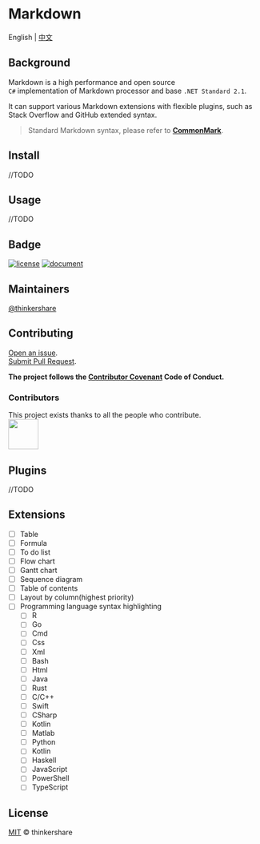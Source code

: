 # Markdown

English | [中文](README.md)
## Background
Markdown is a high performance and open source  
`C#` implementation of Markdown processor and base `.NET Standard 2.1`.

It can support various Markdown extensions 
with flexible plugins, such as Stack Overflow and GitHub extended syntax.

> Standard Markdown syntax, please refer to **[CommonMark](http://commonmark.org/)**.

## Install
//TODO

## Usage
//TODO

## Badge
[![license](https://img.shields.io/badge/license-MIT-green)](https://github.com/thinkershare/owner-markdown/blob/master/LICENSE)
[![document](https://img.shields.io/badge/document-markdown-orange)](https://thinkershare.com/project/markdown)

## Maintainers
[@thinkershare](https://github.com/thinkershare)

## Contributing
[Open an issue](contributing.md).  
[Submit Pull Request](contributing.md).   

**The project follows the [Contributor Covenant](http://contributor-covenant.org/version/1/3/0/) 
Code of Conduct.** 

### Contributors
This project exists thanks to all the people who contribute.  
<img height="60" src="https://thinkershare.com/storage/project/markdown/contributors.png" />

## Plugins
//TODO

## Extensions
- [ ] Table
- [ ] Formula
- [ ] To do list
- [ ] Flow chart
- [ ] Gantt chart
- [ ] Sequence diagram
- [ ] Table of contents
- [ ] Layout by column(highest priority)
- [ ] Programming language syntax highlighting
    - [ ] R
    - [ ] Go
    - [ ] Cmd
    - [ ] Css
    - [ ] Xml
    - [ ] Bash
    - [ ] Html
    - [ ] Java
    - [ ] Rust
    - [ ] C/C++
    - [ ] Swift
    - [ ] CSharp
    - [ ] Kotlin
    - [ ] Matlab
    - [ ] Python
    - [ ] Kotlin
    - [ ] Haskell
    - [ ] JavaScript
    - [ ] PowerShell
    - [ ] TypeScript

## License
[MIT](LICENSE) © thinkershare
